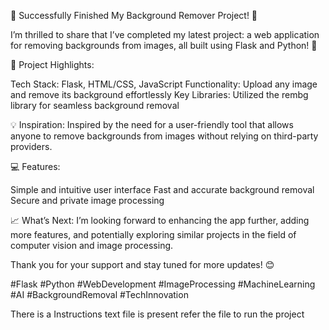🚀 Successfully Finished My Background Remover Project! 🎉

I’m thrilled to share that I’ve completed my latest project: a web application for removing backgrounds from images, all built using Flask and Python! 🌟

🔧 Project Highlights:

Tech Stack: Flask, HTML/CSS, JavaScript
Functionality: Upload any image and remove its background effortlessly
Key Libraries: Utilized the rembg library for seamless background removal

💡 Inspiration:
Inspired by the need for a user-friendly tool that allows anyone to remove backgrounds from images without relying on third-party providers.

💻 Features:

Simple and intuitive user interface
Fast and accurate background removal
Secure and private image processing

📈 What’s Next:
I’m looking forward to enhancing the app further, adding more features, and potentially exploring similar projects in the field of computer vision and image processing.


Thank you for your support and stay tuned for more updates! 😊

#Flask #Python #WebDevelopment #ImageProcessing #MachineLearning #AI #BackgroundRemoval #TechInnovation

There is a Instructions text file is present refer the file to run the project

